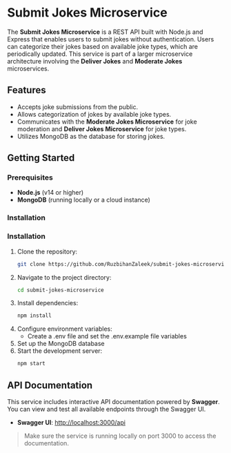 # Submit Jokes Microservice

The **Submit Jokes Microservice** is a REST API built with Node.js and Express that enables users to submit jokes without authentication. Users can categorize their jokes based on available joke types, which are periodically updated. This service is part of a larger microservice architecture involving the **Deliver Jokes** and **Moderate Jokes** microservices.

## Features

- Accepts joke submissions from the public.
- Allows categorization of jokes by available joke types.
- Communicates with the **Moderate Jokes Microservice** for joke moderation and **Deliver Jokes Microservice** for joke types.
- Utilizes MongoDB as the database for storing jokes.

## Getting Started

### Prerequisites

- **Node.js** (v14 or higher)
- **MongoDB** (running locally or a cloud instance)

### Installation

### Installation

1. Clone the repository:
   ```bash
   git clone https://github.com/RuzbihanZaleek/submit-jokes-microservice.git
2. Navigate to the project directory:
   ```bash
   cd submit-jokes-microservice
   ```
4. Install dependencies:
   ```bash
   npm install
   ```
5. Configure environment variables:
   - Create a .env file and set the .env.example file variables
6. Set up the MongoDB database
8. Start the development server:
   ```bash
   npm start
   ```

## API Documentation

This service includes interactive API documentation powered by **Swagger**. You can view and test all available endpoints through the Swagger UI.

- **Swagger UI**: [http://localhost:3000/api](http://localhost:3000/api)

> Make sure the service is running locally on port 3000 to access the documentation.
